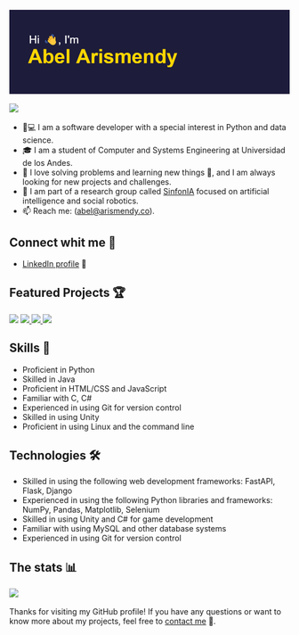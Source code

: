 [![Header](header.png)](https://github.com/abelarismendy)

![](https://komarev.com/ghpvc/?username=abelarismendy&color=1D1C3B&style=for-the-badge)

- 🐍💻 I am a software developer with a special interest in Python and data science.
- :mortar_board: I am  a student of Computer and Systems Engineering at Universidad de los Andes.
- 💪 I love solving problems and learning new things 🤔, and I am always looking for new projects and challenges.
- 🤖 I am part of a research group called [SinfonIA](https://sinfoniauniandes.github.io/) focused on artificial intelligence and social robotics.
- :mailbox: Reach me: (abel@arismendy.co).
## Connect whit me 🤝

- [LinkedIn profile](https://www.linkedin.com/in/abelarismendy/) 💼


## Featured Projects 🏆

<a href="https://github.com/abelarismendy/pdf-extractor"><img src="https://github-readme-stats.vercel.app/api/pin/?username=abelarismendy&repo=pdf-extractor"/></a>
<a href="https://github.com/LYM202202-AM/robot-parser">
<img src="https://github-readme-stats.vercel.app/api/pin/?username=LYM202202-AM&repo=robot-parser"/>
<a href="https://github.com/abelarismendy/twitter-fastapi">
<img src="https://github-readme-stats.vercel.app/api/pin/?username=abelarismendy&repo=twitter-fastapi"/>
</a>
<a href="https://github.com/abelarismendy/courses-offer">
<img src="https://github-readme-stats.vercel.app/api/pin/?username=abelarismendy&repo=courses-offer"/>
</a>



## Skills 💪

- Proficient in Python
- Skilled in Java
- Proficient in HTML/CSS and JavaScript
- Familiar with C, C#
- Experienced in using Git for version control
- Skilled in using Unity
- Proficient in using Linux and the command line

## Technologies 🛠

- Skilled in using the following web development frameworks: FastAPI, Flask, Django
- Experienced in using the following Python libraries and frameworks: NumPy, Pandas, Matplotlib, Selenium
- Skilled in using Unity and C# for game development
- Familiar with using MySQL and other database systems
- Experienced in using Git for version control


## The stats :bar_chart:

<a href="#year-list-container">
<img src="https://github-readme-streak-stats.herokuapp.com/?user=abelarismendy&hide_border=true"/>
</a>


Thanks for visiting my GitHub profile! If you have any questions or want to know more about my projects, feel free to [contact me](mailto:abel@arismendy.co?cc=a.arismendy@uniandes.edu.co&subject=Contact%20me%20-%20Github) 💬.

